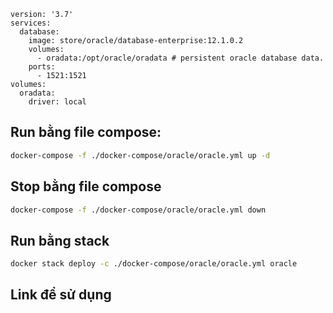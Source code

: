 
```
version: '3.7'
services:
  database:
    image: store/oracle/database-enterprise:12.1.0.2
    volumes:
      - oradata:/opt/oracle/oradata # persistent oracle database data.
    ports:
      - 1521:1521
volumes:
  oradata:
    driver: local
```
## Run bằng file compose:
```sh
docker-compose -f ./docker-compose/oracle/oracle.yml up -d
```
## Stop bằng file compose
```sh
docker-compose -f ./docker-compose/oracle/oracle.yml down
```
## Run bằng stack
```sh
docker stack deploy -c ./docker-compose/oracle/oracle.yml oracle
```
## Link để sử dụng
```sh
```